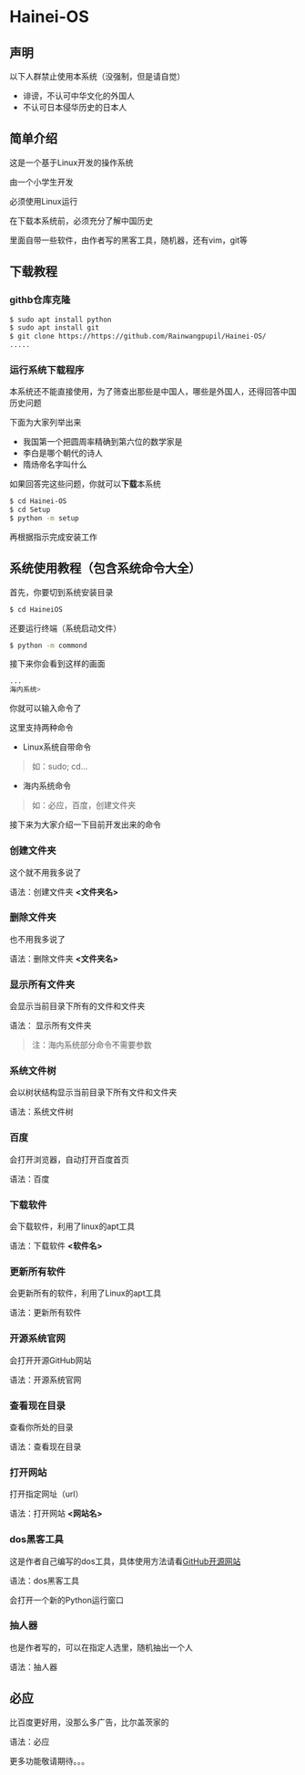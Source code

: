 # Hainei-OS

## 声明
以下人群禁止使用本系统（没强制，但是请自觉）
- 诽谤，不认可中华文化的外国人
- 不认可日本侵华历史的日本人

## 简单介绍
这是一个基于Linux开发的操作系统

由一个小学生开发

必须使用Linux运行

在下载本系统前，必须充分了解中国历史

里面自带一些软件，由作者写的黑客工具，随机器，还有vim，git等

## 下载教程

### githb仓库克隆
```sh
$ sudo apt install python
$ sudo apt install git
$ git clone https://https://github.com/Rainwangpupil/Hainei-OS/
.....

```

### 运行系统下载程序

本系统还不能直接使用，为了筛查出那些是中国人，哪些是外国人，还得回答中国历史问题

下面为大家列举出来
- 我国第一个把圆周率精确到第六位的数学家是
- 李白是哪个朝代的诗人
- 隋炀帝名字叫什么

如果回答完这些问题，你就可以**下载**本系统

```sh
$ cd Hainei-OS
$ cd Setup
$ python -m setup
```

再根据指示完成安装工作

## 系统使用教程（包含系统命令大全）

首先，你要切到系统安装目录

```sh
$ cd HaineiOS
```

还要运行终端（系统启动文件）

```sh
$ python -m commond
```

接下来你会看到这样的画面

```sh
...
海内系统>
```

你就可以输入命令了

这里支持两种命令

- Linux系统自带命令
> 如：sudo; cd...
- 海内系统命令
> 如：必应，百度，创建文件夹

接下来为大家介绍一下目前开发出来的命令

### 创建文件夹

这个就不用我多说了

语法：创建文件夹 **<文件夹名>**

### 删除文件夹

也不用我多说了

语法：删除文件夹 **<文件夹名>**

### 显示所有文件夹

会显示当前目录下所有的文件和文件夹

语法： 显示所有文件夹

> 注：海内系统部分命令不需要参数

### 系统文件树

会以树状结构显示当前目录下所有文件和文件夹

语法：系统文件树

### 百度

会打开浏览器，自动打开百度首页

语法：百度

### 下载软件

会下载软件，利用了linux的apt工具

语法：下载软件 **<软件名>**

### 更新所有软件

会更新所有的软件，利用了Linux的apt工具

语法：更新所有软件

### 开源系统官网

会打开开源GitHub网站

语法：开源系统官网

### 查看现在目录

查看你所处的目录

语法：查看现在目录

### 打开网站

打开指定网址（url）

语法：打开网站 **<网站名>**

### dos黑客工具

这是作者自己编写的dos工具，具体使用方法请看[GitHub开源网站](https://github.com/rainwangpupil/dos_attack)

语法：dos黑客工具

会打开一个新的Python运行窗口

### 抽人器

也是作者写的，可以在指定人选里，随机抽出一个人

语法：抽人器

## 必应

比百度更好用，没那么多广告，比尔盖茨家的

语法：必应

更多功能敬请期待。。。
